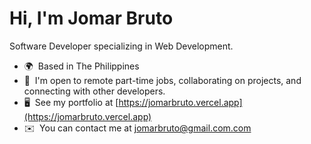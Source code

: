 Hi, I'm Jomar Bruto
=================================

Software Developer specializing in Web Development. 

* 🌍  Based in The Philippines
* 🤝  I'm open to remote part-time jobs, collaborating on projects, and connecting with other developers.
* 🖥️  See my portfolio at [https://jomarbruto.vercel.app](https://jomarbruto.vercel.app)
* ✉️  You can contact me at [jomarbruto@gmail.com.com](mailto:jomarbruto@gmail.com)
